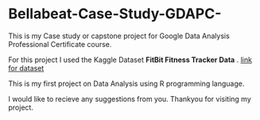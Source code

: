   # Bellabeat-Case-Study-GDAPC-

This is my Case study or capstone project for Google Data Analysis Professional Certificate course.

For this project I used the Kaggle Dataset **FitBit Fitness Tracker Data** . [link for dataset](https://www.kaggle.com/datasets/arashnic/fitbit)

This is my first project on Data Analysis using R programming language.

I would like to recieve any suggestions from you.
Thankyou for visiting my project.

